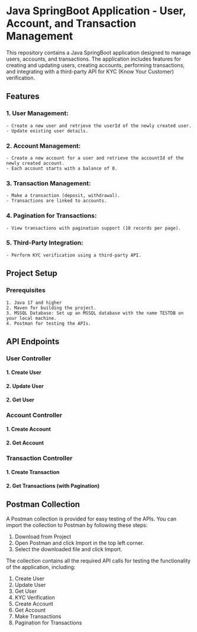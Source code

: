 # Java SpringBoot Application - User, Account, and Transaction Management
This repository contains a Java SpringBoot application designed to manage users, accounts, and transactions. The application includes features for creating and updating users, creating accounts, performing transactions, and integrating with a third-party API for KYC (Know Your Customer) verification.
## Features
### 1. User Management:
    - Create a new user and retrieve the userId of the newly created user.
    - Update existing user details.
### 2. Account Management:
    - Create a new account for a user and retrieve the accountId of the newly created account.
    - Each account starts with a balance of 0.
### 3. Transaction Management:
    - Make a transaction (deposit, withdrawal).
    - Transactions are linked to accounts.
### 4. Pagination for Transactions:
    - View transactions with pagination support (10 records per page).
### 5. Third-Party Integration:
    - Perform KYC verification using a third-party API.

## Project Setup
### Prerequisites
    1. Java 17 and higher
    2. Maven for building the project.
    3. MSSQL Database: Set up an MSSQL database with the name TESTDB on your local machine.
    4. Postman for testing the APIs.

## API Endpoints
### User Controller
#### 1. Create User
#### 2. Update User
#### 2. Get User

### Account Controller
#### 1. Create Account
#### 2. Get Account

### Transaction Controller
#### 1. Create Transaction
#### 2. Get Transactions (with Pagination)


## Postman Collection
A Postman collection is provided for easy testing of the APIs. You can import the collection to Postman by following these steps:
1. Download from Project
2. Open Postman and click Import in the top left corner.
3. Select the downloaded file and click Import.

The collection contains all the required API calls for testing the functionality of the application, including:
1. Create User
2. Update User
3. Get User
4. KYC Verification
5. Create Account
6. Get Account
7. Make Transactions
8. Pagination for Transactions

